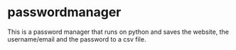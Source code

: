 # passwordmanager
This is a password manager that runs on python and saves the website, the username/email and the password to a csv file.
